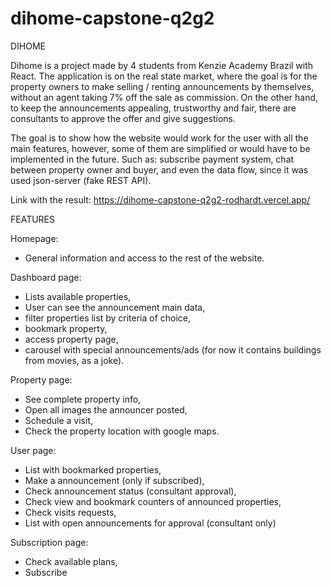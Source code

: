 # dihome-capstone-q2g2


DIHOME

Dihome is a project made by 4 students from Kenzie Academy Brazil with React.
The application is on the real state market, where the goal is for the property owners to make selling / renting announcements by themselves, without an agent taking 7% off the sale as commission.
On the other hand, to keep the announcements appealing, trustworthy and fair, there are consultants to approve the offer and give suggestions.

The goal is to show how the website would work for the user with all the main features, however, some of them are simplified or would have to be implemented in the future. Such as: subscribe payment system, chat between property owner and buyer, and even the data flow, since it was used json-server (fake REST API).

Link with the result: https://dihome-capstone-q2g2-rodhardt.vercel.app/


FEATURES

Homepage: 
- General information and access to the rest of the website.

Dashboard page:
- Lists available properties,
- User can see the announcement main data, 
- filter properties list by criteria of choice,
- bookmark property,
- access property page,
- carousel with special announcements/ads (for now it contains buildings from movies, as a joke).

Property page:
- See complete property info,
- Open all images the announcer posted,
- Schedule a visit,
- Check the property location with google maps.

User page:
- List with bookmarked properties,
- Make a announcement (only if subscribed),
- Check announcement status (consultant approval),
- Check view and bookmark counters of announced properties,
- Check visits requests,
- List with open announcements for approval (consultant only)

Subscription page:
- Check available plans,
- Subscribe


